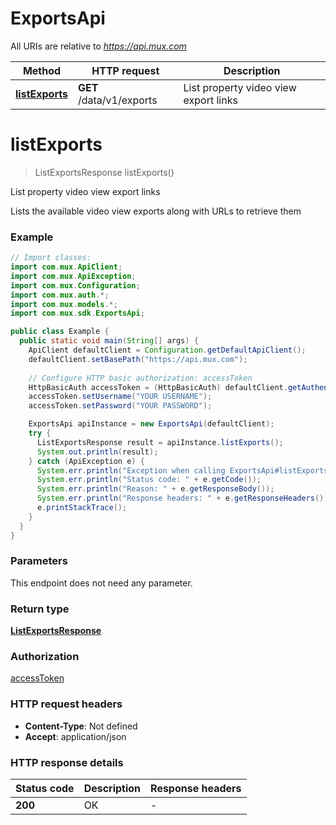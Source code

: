 # ExportsApi

All URIs are relative to *https://api.mux.com*

Method | HTTP request | Description
------------- | ------------- | -------------
[**listExports**](ExportsApi.md#listExports) | **GET** /data/v1/exports | List property video view export links


<a name="listExports"></a>
# **listExports**
> ListExportsResponse listExports()

List property video view export links

Lists the available video view exports along with URLs to retrieve them 

### Example
```java
// Import classes:
import com.mux.ApiClient;
import com.mux.ApiException;
import com.mux.Configuration;
import com.mux.auth.*;
import com.mux.models.*;
import com.mux.sdk.ExportsApi;

public class Example {
  public static void main(String[] args) {
    ApiClient defaultClient = Configuration.getDefaultApiClient();
    defaultClient.setBasePath("https://api.mux.com");
    
    // Configure HTTP basic authorization: accessToken
    HttpBasicAuth accessToken = (HttpBasicAuth) defaultClient.getAuthentication("accessToken");
    accessToken.setUsername("YOUR USERNAME");
    accessToken.setPassword("YOUR PASSWORD");

    ExportsApi apiInstance = new ExportsApi(defaultClient);
    try {
      ListExportsResponse result = apiInstance.listExports();
      System.out.println(result);
    } catch (ApiException e) {
      System.err.println("Exception when calling ExportsApi#listExports");
      System.err.println("Status code: " + e.getCode());
      System.err.println("Reason: " + e.getResponseBody());
      System.err.println("Response headers: " + e.getResponseHeaders());
      e.printStackTrace();
    }
  }
}
```

### Parameters
This endpoint does not need any parameter.

### Return type

[**ListExportsResponse**](ListExportsResponse.md)

### Authorization

[accessToken](../README.md#accessToken)

### HTTP request headers

 - **Content-Type**: Not defined
 - **Accept**: application/json

### HTTP response details
| Status code | Description | Response headers |
|-------------|-------------|------------------|
**200** | OK |  -  |

